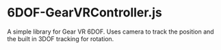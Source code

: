 # 6DOF-GearVRController.js
A simple library for Gear VR 6DOF. Uses camera to track the position and the built in 3DOF tracking for rotation.
